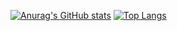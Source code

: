 [![Anurag's GitHub stats](https://github-readme-stats.vercel.app/api?username=54dbd&theme=algolia&show_icons=true)](https://github.com/anuraghazra/github-readme-stats)
[![Top Langs](https://github-readme-stats.vercel.app/api/top-langs/?username=54dbd&layout=compact&theme=algolia&show_icons=true)](https://github.com/anuraghazra/github-readme-stats)

